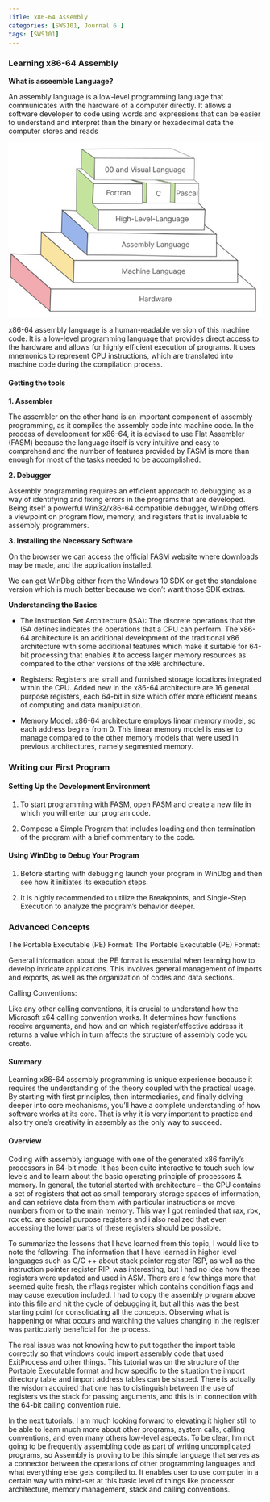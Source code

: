 ```yaml
---
Title: x86-64 Assembly 
categories: [SWS101, Journal 6 ]
tags: [SWS101]
---
```


### Learning x86-64 Assembly

**What is asseemble Language?**

An assembly language is a low-level programming language that communicates with the hardware of a computer directly. It allows a software developer to code using words and expressions that can be easier to understand and interpret than the binary or hexadecimal data the computer stores and reads

![Alt text](../image/assemble_t.png)

x86-64 assembly language is a human-readable version of this machine code. It is a low-level programming language that provides direct access to the hardware and allows for highly efficient execution of programs. It uses mnemonics to represent CPU instructions, which are translated into machine code during the compilation process.

#### Getting the tools 

**1. Assembler**

The assembler on the other hand is an important component of assembly programming, as it compiles the assembly code into machine code. In the process of development for x86-64, it is advised to use Flat Assembler (FASM) because the language itself is very intuitive and easy to comprehend and the number of features provided by FASM is more than enough for most of the tasks needed to be accomplished.

**2. Debugger** 

Assembly programming requires an efficient approach to debugging as a way of identifying and fixing errors in the programs that are developed. Being itself a powerful Win32/x86-64 compatible debugger, WinDbg offers a viewpoint on program flow, memory, and registers that is invaluable to assembly programmers.

**3. Installing the Necessary Software**

On the browser we can access the official FASM website where downloads may be made, and the application installed.

We can get WinDbg either from the Windows 10 SDK or get the standalone version which is much better because we don’t want those SDK extras.

**Understanding the Basics**

- The Instruction Set Architecture (ISA): The discrete operations that the ISA defines indicates the operations that a CPU can perform. The x86-64 architecture is an additional development of the traditional x86 architecture with some additional features which make it suitable for 64-bit processing that enables it to access larger memory resources as compared to the other versions of the x86 architecture.

- Registers: Registers are small and furnished storage locations integrated within the CPU. Added new in the x86-64 architecture are 16 general purpose registers, each 64-bit in size which offer more efficient means of computing and data manipulation.

- Memory Model: x86-64 architecture employs linear memory model, so each address begins from 0. This linear memory model is easier to manage compared to the other memory models that were used in previous architectures, namely segmented memory.

### Writing our First Program

#### Setting Up the Development Environment

1. To start programming with FASM, open FASM and create a new file in which you will enter our program code.

2. Compose a Simple Program that includes loading and then termination of the program with a brief commentary to the code.

#### Using WinDbg to Debug Your Program

1. Before starting with debugging launch your program in WinDbg and then see how it initiates its execution steps.

2. It is highly recommended to utilize the Breakpoints, and Single-Step Execution to analyze the program’s behavior deeper.

### Advanced Concepts

The Portable Executable (PE) Format: The Portable Executable (PE) Format:

General information about the PE format is essential when learning how to develop intricate applications. This involves general management of imports and exports, as well as the organization of codes and data sections.

Calling Conventions:

Like any other calling conventions, it is crucial to understand how the Microsoft x64 calling convention works. It determines how functions receive arguments, and how and on which register/effective address it returns a value which in turn affects the structure of assembly code you create.

#### Summary 

Learning x86-64 assembly programming is unique experience because it requires the understanding of the theory coupled with the practical usage. By starting with first principles, then intermediaries, and finally delving deeper into core mechanisms, you’ll have a complete understanding of how software works at its core. That is why it is very important to practice and also try one’s creativity in assembly as the only way to succeed.

#### Overview

Coding with assembly language with one of the generated x86 family’s processors in 64-bit mode. It has been quite interactive to touch such low levels and to learn about the basic operating principle of processors & memory. In general, the tutorial started with architecture – the CPU contains a set of registers that act as small temporary storage spaces of information, and can retrieve data from them with particular instructions or move numbers from or to the main memory. This way I got reminded that rax, rbx, rcx etc. are special purpose registers and i also realized that even accessing the lower parts of these registers should be possible.

To summarize the lessons that I have learned from this topic, I would like to note the following: The information that I have learned in higher level languages such as C/C ++ about stack pointer register RSP, as well as the instruction pointer register RIP, was interesting, but I had no idea how these registers were updated and used in ASM. There are a few things more that seemed quite fresh, the rflags register which contains condition flags and may cause execution included. I had to copy the assembly program above into this file and hit the cycle of debugging it, but all this was the best starting point for consolidating all the concepts. Observing what is happening or what occurs and watching the values changing in the register was particularly beneficial for the process.

The real issue was not knowing how to put together the import table correctly so that windows could import assembly code that used ExitProcess and other things. This tutorial was on the structure of the Portable Executable format and how specific to the situation the import directory table and import address tables can be shaped. There is actually the wisdom acquired that one has to distinguish between the use of registers vs the stack for passing arguments, and this is in connection with the 64-bit calling convention rule.

In the next tutorials, I am much looking forward to elevating it higher still to be able to learn much more about other programs, system calls, calling conventions, and even many others low-level aspects. To be clear, I’m not going to be frequently assembling code as part of writing uncomplicated programs, so Assembly is proving to be this simple language that serves as a connector between the operations of other programming languages and what everything else gets compiled to. It enables user to use computer in a certain way with mind-set at this basic level of things like processor architecture, memory management, stack and calling conventions.

